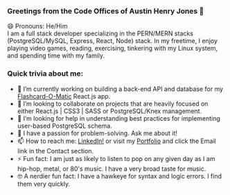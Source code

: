 ### Greetings from the Code Offices of Austin Henry Jones 👋
😄 Pronouns: He/Him<br>
I am a full stack developer specializing in the PERN/MERN stacks (PostgreSQL/MySQL, Express, React, Node) stack.
In my freetime, I enjoy playing video games, reading, exercising, tinkering with my Linux system, and spending time with my family. 

### Quick trivia about me:
- 🔭 I’m currently working on building a back-end API and database for my [Flashcard-O-Matic](https://github.com/austinhjones3/flashcard-o-matic) React.js app.
- 👯 I’m looking to collaborate on projects that are heavily focused on either React.js | CSS3 | SASS or PostgreSQL/Knex management.
- 🤔 I’m looking for help in understanding best practices for implementing user-based PostgreSQL schema.
- 💬 I have a passion for problem-solving. Ask me about it!
- 📫 How to reach me: [LinkedIn!](https://www.linkedin.com/in/austinhjones3) or visit my [Portfolio](https://austin@austinjones.io) and click the Email link in the Contact section.
- ⚡ Fun fact: I am just as likely to listen to pop on any given day as I am hip-hop, metal, or 80's music. I have a very broad taste for music.
- 🤓 A nerdier fun fact: I have a hawkeye for syntax and logic errors. I find them very quickly.

